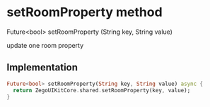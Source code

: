 


# setRoomProperty method








Future&lt;bool> setRoomProperty
(String key, String value)





<p>update one room property</p>



## Implementation

```dart
Future<bool> setRoomProperty(String key, String value) async {
  return ZegoUIKitCore.shared.setRoomProperty(key, value);
}
```







